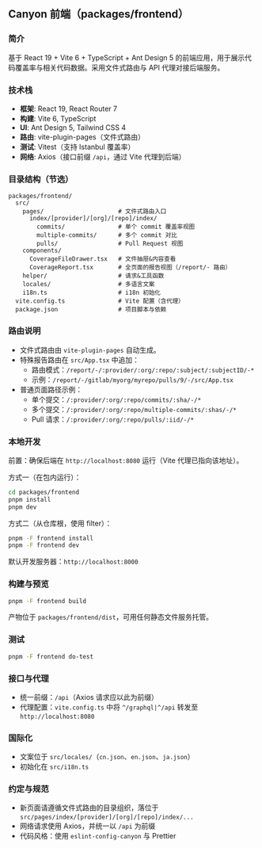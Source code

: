 ## Canyon 前端（packages/frontend）

### 简介
基于 React 19 + Vite 6 + TypeScript + Ant Design 5 的前端应用，用于展示代码覆盖率与相关代码数据。采用文件式路由与 API 代理对接后端服务。

### 技术栈
- **框架**: React 19, React Router 7
- **构建**: Vite 6, TypeScript
- **UI**: Ant Design 5, Tailwind CSS 4
- **路由**: vite-plugin-pages（文件式路由）
- **测试**: Vitest（支持 Istanbul 覆盖率）
- **网络**: Axios（接口前缀 `/api`，通过 Vite 代理到后端）

### 目录结构（节选）
```
packages/frontend/
  src/
    pages/                     # 文件式路由入口
      index/[provider]/[org]/[repo]/index/
        commits/               # 单个 commit 覆盖率视图
        multiple-commits/      # 多个 commit 对比
        pulls/                 # Pull Request 视图
    components/
      CoverageFileDrawer.tsx   # 文件抽屉&内容查看
      CoverageReport.tsx       # 全页面的报告视图（/report/- 路由）
    helper/                    # 请求&工具函数
    locales/                   # 多语言文案
    i18n.ts                    # i18n 初始化
  vite.config.ts               # Vite 配置（含代理）
  package.json                 # 项目脚本与依赖
```

### 路由说明
- 文件式路由由 `vite-plugin-pages` 自动生成。
- 特殊报告路由在 `src/App.tsx` 中追加：
  - 路由模式：`/report/-/:provider/:org/:repo/:subject/:subjectID/-*`
  - 示例：`/report/-/gitlab/myorg/myrepo/pulls/9/-/src/App.tsx`
- 普通页面路径示例：
  - 单个提交：`/:provider/:org/:repo/commits/:sha/-/*`
  - 多个提交：`/:provider/:org/:repo/multiple-commits/:shas/-/*`
  - Pull 请求：`/:provider/:org/:repo/pulls/:iid/-/*`

### 本地开发
前置：确保后端在 `http://localhost:8080` 运行（Vite 代理已指向该地址）。

方式一（在包内运行）：
```bash
cd packages/frontend
pnpm install
pnpm dev
```

方式二（从仓库根，使用 filter）：
```bash
pnpm -F frontend install
pnpm -F frontend dev
```

默认开发服务器：`http://localhost:8000`

### 构建与预览
```bash
pnpm -F frontend build
```
产物位于 `packages/frontend/dist`，可用任何静态文件服务托管。

### 测试
```bash
pnpm -F frontend do-test
```

### 接口与代理
- 统一前缀：`/api`（Axios 请求应以此为前缀）
- 代理配置：`vite.config.ts` 中将 `^/graphql|^/api` 转发至 `http://localhost:8080`

### 国际化
- 文案位于 `src/locales/`（`cn.json`、`en.json`、`ja.json`）
- 初始化在 `src/i18n.ts`

### 约定与规范
- 新页面请遵循文件式路由的目录组织，落位于 `src/pages/index/[provider]/[org]/[repo]/index/...`
- 网络请求使用 Axios，并统一以 `/api` 为前缀
- 代码风格：使用 `eslint-config-canyon` 与 Prettier

